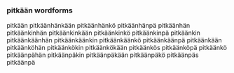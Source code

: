 
### pitkään wordforms

pitkään
pitkäänhänkään
pitkäänhänkö
pitkäänhänpä
pitkäänhän
pitkäänkinhän
pitkäänkinkään
pitkäänkinkö
pitkäänkinpä
pitkäänkin
pitkäänkäänhän
pitkäänkäänkin
pitkäänkäänkö
pitkäänkäänpä
pitkäänkään
pitkäänköhän
pitkäänkökin
pitkäänkökään
pitkäänkös
pitkäänköpä
pitkäänkö
pitkäänpähän
pitkäänpäkin
pitkäänpäkään
pitkäänpäkö
pitkäänpäs
pitkäänpä

